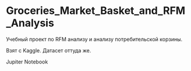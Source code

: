 # Groceries_Market_Basket_and_RFM_Analysis

Учебный проект по RFM анализу и анализу потребительской корзины.

Взят с Kaggle. Датасет оттуда же.

Jupiter Notebook
